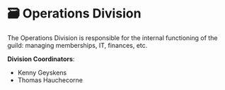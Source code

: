 # 🗃️ Operations Division

The Operations Division is responsible for the internal functioning of the guild: managing memberships, IT, finances, etc.

**Division Coordinators**:

- Kenny Geyskens
- Thomas Hauchecorne
